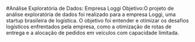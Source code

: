  #Análise Exploratória de Dados: Empresa Loggi
Objetivo:O projeto de análise exploratória de dados foi realizado para a empresa Loggi, uma startup brasileira de logística. O objetivo foi entender e otimizar os desafios logísticos enfrentados pela empresa, como a otimização de rotas de entrega e a alocação de pedidos em veículos com capacidade limitada.
